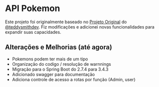 # API Pokemon

Este projeto foi originalmente baseado no [Projeto Original](https://github.com/teddysmithdev/pokemon-review-springboot) do [@teddysmithdev](https://github.com/teddysmithdev). Fiz modificações e adicionei novas funcionalidades para expandir suas capacidades.

## Alterações e Melhorias (até agora)
- Pokemons podem ter mais de um tipo
- Organização do codigo / resolução de warnnings
- Migração para o Spring Boot do 2.7.4 para 3.4.3
- Adicionado swagger para documentação
- Adiciona controle de acesso a rotas por função (Admin, user)
